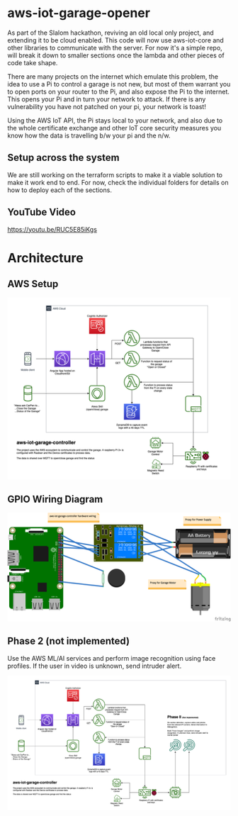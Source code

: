 # aws-iot-garage-opener

As part of the Slalom hackathon, reviving an old local only project, and extending it to be cloud enabled. This code will now use aws-iot-core and other libraries to communicate with the server. For now it's a simple repo, will break it down to smaller sections once the lambda and other pieces of code take shape.

There are many projects on the internet which emulate this problem, the idea to use a Pi to control a garage is not new, but most of them warrant you to open ports on your router to the Pi, and also expose the Pi to the internet. This opens your Pi and in turn your network to attack. If there is any vulnerability you have not patched on your pi, your network is toast!

Using the AWS IoT API, the Pi stays local to your network, and also due to the whole certificate exchange and other IoT core security measures you know how the data is travelling b/w your pi and the n/w.   

## Setup across the system
We are still working on the terraform scripts to make it a viable solution to make it work end to end. For now, check the individual folders for details on how to deploy each of the sections. 

## YouTube Video
https://youtu.be/RUC5E85iKgs 

# Architecture

## AWS Setup

![Alt text](IotHackathonFlow.png?raw=true "AWS Ecosystem")

## GPIO Wiring Diagram

![Alt text](fritzing_wiring_diagram.png?raw=true "Motor-Relay-Pi Wiring Diagram")

## Phase 2 (not implemented)

Use the AWS ML/AI services and perform image recognition using face profiles. If the user in video is unknown, send intruder alert.

![Alt text](IotHackathonFlow_Phase2.png?raw=true "Use ML/AI to perform image recognition")
